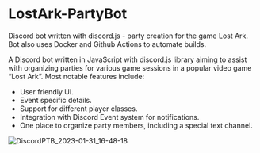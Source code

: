 # LostArk-PartyBot
Discord bot written with discord.js - party creation for the game Lost Ark. Bot also uses Docker and Github Actions to automate builds.

A Discord bot written in JavaScript with discord.js library aiming to assist with organizing parties for various game sessions in a popular video game “Lost Ark”. Most notable features include:

- User friendly UI.
- Event specific details.
- Support for different player classes.
- Integration with Discord Event system for notifications.
- One place to organize party members, including a special text channel.

![DiscordPTB_2023-01-31_16-48-18](https://user-images.githubusercontent.com/22894343/220177001-4c7e8e6d-878f-4057-94a0-2d9e237e6e72.gif)
